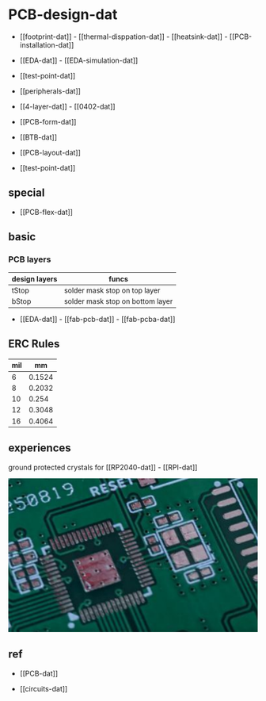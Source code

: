 
# PCB-design-dat

- [[footprint-dat]] - [[thermal-disppation-dat]] - [[heatsink-dat]] - [[PCB-installation-dat]]


- [[EDA-dat]] - [[EDA-simulation-dat]]

- [[test-point-dat]]

- [[peripherals-dat]]


- [[4-layer-dat]] - [[0402-dat]] 

- [[PCB-form-dat]]

- [[BTB-dat]]

- [[PCB-layout-dat]]

- [[test-point-dat]]


## special  

- [[PCB-flex-dat]]

## basic 

### PCB layers 

| design layers | funcs                            |
| ------------- | -------------------------------- |
| tStop         | solder mask stop on top layer    |
| bStop         | solder mask stop on bottom layer |

- [[EDA-dat]] - [[fab-pcb-dat]] - [[fab-pcba-dat]]

## ERC Rules 

| mil | mm     |
| --- | ------ |
| 6   | 0.1524 |
| 8   | 0.2032 |
| 10  | 0.254  |
| 12  | 0.3048 |
| 16  | 0.4064 |


## experiences 

ground protected crystals for [[RP2040-dat]] - [[RPI-dat]]

![](2025-08-28-16-29-41.png)



## ref 

- [[PCB-dat]]

- [[circuits-dat]]